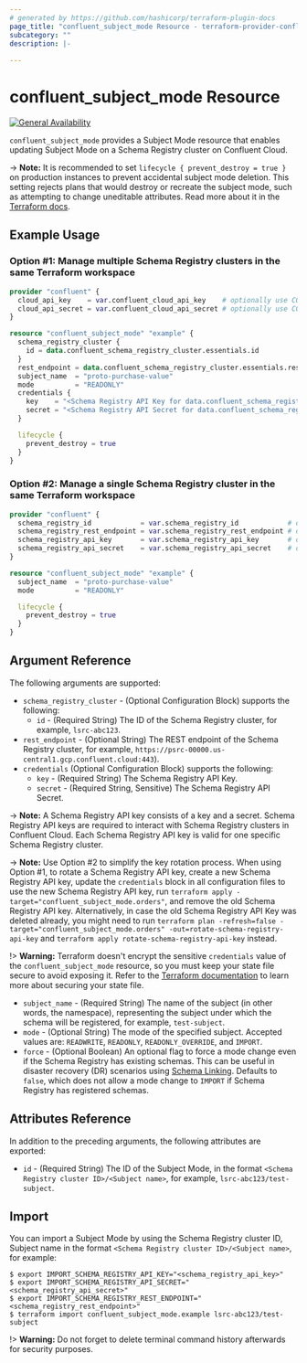 ```yaml
---
# generated by https://github.com/hashicorp/terraform-plugin-docs
page_title: "confluent_subject_mode Resource - terraform-provider-confluent"
subcategory: ""
description: |-
  
---
```


# confluent_subject_mode Resource

[![General Availability](https://img.shields.io/badge/Lifecycle%20Stage-General%20Availability-%2345c6e8)](https://docs.confluent.io/cloud/current/api.html#section/Versioning/API-Lifecycle-Policy)

`confluent_subject_mode` provides a Subject Mode resource that enables updating Subject Mode on a Schema Registry cluster on Confluent Cloud.

-> **Note:** It is recommended to set `lifecycle { prevent_destroy = true }` on production instances to prevent accidental subject mode deletion. This setting rejects plans that would destroy or recreate the subject mode, such as attempting to change uneditable attributes. Read more about it in the [Terraform docs](https://www.terraform.io/language/meta-arguments/lifecycle#prevent_destroy).

## Example Usage

### Option #1: Manage multiple Schema Registry clusters in the same Terraform workspace

```terraform
provider "confluent" {
  cloud_api_key    = var.confluent_cloud_api_key    # optionally use CONFLUENT_CLOUD_API_KEY env var
  cloud_api_secret = var.confluent_cloud_api_secret # optionally use CONFLUENT_CLOUD_API_SECRET env var
}

resource "confluent_subject_mode" "example" {
  schema_registry_cluster {
    id = data.confluent_schema_registry_cluster.essentials.id
  }
  rest_endpoint = data.confluent_schema_registry_cluster.essentials.rest_endpoint
  subject_name  = "proto-purchase-value"
  mode          = "READONLY"
  credentials {
    key    = "<Schema Registry API Key for data.confluent_schema_registry_cluster.essentials>"
    secret = "<Schema Registry API Secret for data.confluent_schema_registry_cluster.essentials>"
  }

  lifecycle {
    prevent_destroy = true
  }
}
```

### Option #2: Manage a single Schema Registry cluster in the same Terraform workspace

```terraform
provider "confluent" {
  schema_registry_id            = var.schema_registry_id            # optionally use SCHEMA_REGISTRY_ID env var
  schema_registry_rest_endpoint = var.schema_registry_rest_endpoint # optionally use SCHEMA_REGISTRY_REST_ENDPOINT env var
  schema_registry_api_key       = var.schema_registry_api_key       # optionally use SCHEMA_REGISTRY_API_KEY env var
  schema_registry_api_secret    = var.schema_registry_api_secret    # optionally use SCHEMA_REGISTRY_API_SECRET env var
}

resource "confluent_subject_mode" "example" {
  subject_name  = "proto-purchase-value"
  mode          = "READONLY"

  lifecycle {
    prevent_destroy = true
  }
}
```

<!-- schema generated by tfplugindocs -->
## Argument Reference

The following arguments are supported:

- `schema_registry_cluster` - (Optional Configuration Block) supports the following:
    - `id` - (Required String) The ID of the Schema Registry cluster, for example, `lsrc-abc123`.
- `rest_endpoint` - (Optional String) The REST endpoint of the Schema Registry cluster, for example, `https://psrc-00000.us-central1.gcp.confluent.cloud:443`).
- `credentials` (Optional Configuration Block) supports the following:
    - `key` - (Required String) The Schema Registry API Key.
    - `secret` - (Required String, Sensitive) The Schema Registry API Secret.

-> **Note:** A Schema Registry API key consists of a key and a secret. Schema Registry API keys are required to interact with Schema Registry clusters in Confluent Cloud. Each Schema Registry API key is valid for one specific Schema Registry cluster.

-> **Note:** Use Option #2 to simplify the key rotation process. When using Option #1, to rotate a Schema Registry API key, create a new Schema Registry API key, update the `credentials` block in all configuration files to use the new Schema Registry API key, run `terraform apply -target="confluent_subject_mode.orders"`, and remove the old Schema Registry API key. Alternatively, in case the old Schema Registry API Key was deleted already, you might need to run `terraform plan -refresh=false -target="confluent_subject_mode.orders" -out=rotate-schema-registry-api-key` and `terraform apply rotate-schema-registry-api-key` instead.

!> **Warning:** Terraform doesn't encrypt the sensitive `credentials` value of the `confluent_subject_mode` resource, so you must keep your state file secure to avoid exposing it. Refer to the [Terraform documentation](https://www.terraform.io/docs/language/state/sensitive-data.html) to learn more about securing your state file.

- `subject_name` - (Required String) The name of the subject (in other words, the namespace), representing the subject under which the schema will be registered, for example, `test-subject`.
- `mode` - (Optional String) The mode of the specified subject. Accepted values are: `READWRITE`, `READONLY`, `READONLY_OVERRIDE`, and `IMPORT`.
- `force` - (Optional Boolean) An optional flag to force a mode change even if the Schema Registry has existing schemas. This can be useful in disaster recovery (DR) scenarios using [Schema Linking](https://docs.confluent.io/platform/current/schema-registry/schema-linking-cp.html#schema-linking-cp-overview). Defaults to `false`, which does not allow a mode change to `IMPORT` if Schema Registry has registered schemas.

## Attributes Reference

In addition to the preceding arguments, the following attributes are exported:

- `id` - (Required String) The ID of the Subject Mode, in the format `<Schema Registry cluster ID>/<Subject name>`, for example, `lsrc-abc123/test-subject`.

## Import

You can import a Subject Mode by using the Schema Registry cluster ID, Subject name in the format `<Schema Registry cluster ID>/<Subject name>`, for example:

```shell
$ export IMPORT_SCHEMA_REGISTRY_API_KEY="<schema_registry_api_key>"
$ export IMPORT_SCHEMA_REGISTRY_API_SECRET="<schema_registry_api_secret>"
$ export IMPORT_SCHEMA_REGISTRY_REST_ENDPOINT="<schema_registry_rest_endpoint>"
$ terraform import confluent_subject_mode.example lsrc-abc123/test-subject
```

!> **Warning:** Do not forget to delete terminal command history afterwards for security purposes.
